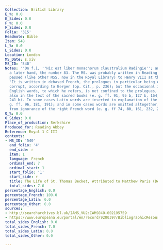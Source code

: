 ```yaml
---
Collection: British Library
E_%: 0.0
E_Sides: 0.0
F_%: 0.0
F_Sides: 0.0
Folia: '315'
Headnote: Bible
Item: 548
L_%: 0.0
L_Sides: 0.0
Location: London
MS_Date: s.xiv
MS_ID: '540'
Notes: '"On f.i, ''Hic est liber monachorum claustralium Radingie''; and below, in
  a later hand, the number 83. The MS. was probably written in Reading Abbey, and
  passed (like other MSS. now in the Royal Library) to Henry VIII at the Dissolutio";
  "It is written in debased French, the prologues in particular being extraordinarily
  corrupt, according to Berger (op. Cit., p. 236); but the occasional insertion of
  English words, to which he refers, is not confined to the prologues, but occurs
  also in the text of the sacred books (e. g. ff. 91, 95 b, 127 b, 164, 168, I75 b,
  241 b). In some cases Latin words are inserted in explanation of the French (e.
  g. ff. 96, 181, 191); and in some cases words are omitted altogether, apparently
  from ignorance of the right French word (e. g. ff 74, 80, 161, 232, 288)."'
O_%: 0.0
O_Sides: 0.0
Place_of_production: Berkshire
Produced_for: Reading Abbey
Reference: Royal 1 C III
contents:
- MS_ID: '540'
  end_folio: '4'
  end_side: r
  item: 1
  language: French
  ordinal_end: 7
  ordinal_start: 1
  start_folio: '1'
  start_side: r
  title: The Life of St. Thomas Becket, Attributed to Matthew Paris (Dean no. 510)
  total_sides: 7.0
percentage_English: 0.0
percentage_French: 100.0
percentage_Latin: 0.0
percentage_Other: 0.0
sources:
- http://searcharchives.bl.uk/IAMS_VU2:IAMS040-002105759
- https://www.europeana.eu/portal/en/record/9200397/BibliographicResource_3000126276631.html
total_sides_English: 0.0
total_sides_French: 7.0
total_sides_Latin: 0.0
total_sides_Other: 0.0

---
```

